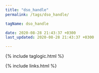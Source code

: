 ```yaml
---
title: "dso_handle"
permalink: /tags/dso_handle/

tagName: dso_handle

date: 2020-08-28 21:43:37 +0300
last_updated: 2020-08-28 21:43:37 +0300

---
```


{% include taglogic.html %}

{% include links.html %}
